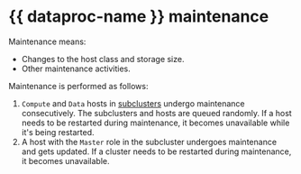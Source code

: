 # {{ dataproc-name }} maintenance 

Maintenance means:

* Changes to the host class and storage size.
* Other maintenance activities.

Maintenance is performed as follows:

1. `Compute` and `Data` hosts in [subclusters](./index.md) undergo maintenance consecutively. The subclusters and hosts are queued randomly. If a host needs to be restarted during maintenance, it becomes unavailable while it's being restarted.
1. A host with the `Master` role in the subcluster undergoes maintenance and gets updated. If a cluster needs to be restarted during maintenance, it becomes unavailable.
